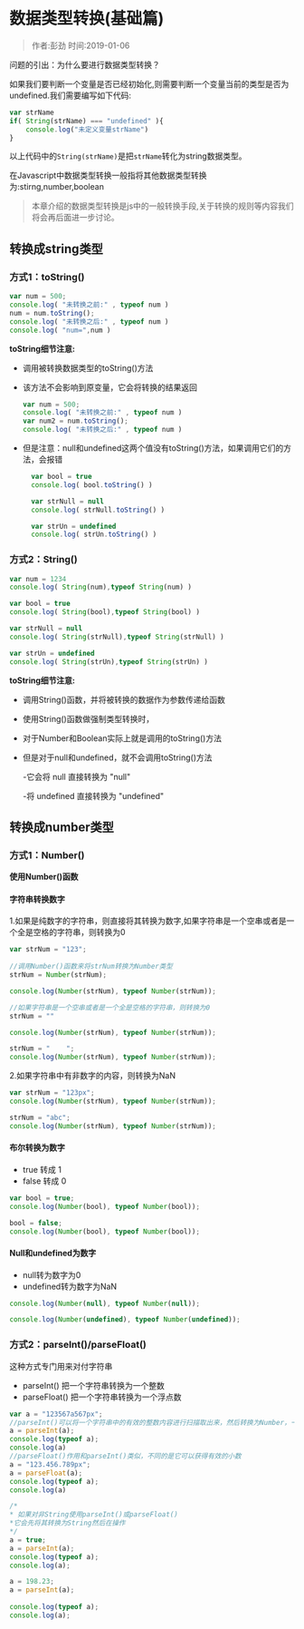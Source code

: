 # 数据类型转换(基础篇)

> 作者:彭劲  时间:2019-01-06

问题的引出：为什么要进行数据类型转换？

如果我们要判断一个变量是否已经初始化,则需要判断一个变量当前的类型是否为undefined.我们需要编写如下代码:

```javascript
var strName
if( String(strName) === "undefined" ){
	console.log("未定义变量strName")
}
```

以上代码中的`String(strName)`是把`strName`转化为string数据类型。

在Javascript中数据类型转换一般指将其他数据类型转换为:stirng,number,boolean


> 本章介绍的数据类型转换是js中的一般转换手段,关于转换的规则等内容我们将会再后面进一步讨论。

## 转换成string类型

### 方式1：toString()

  ```javascript
  var num = 500;
  console.log( "未转换之前:" , typeof num )
  num = num.toString();
  console.log( "未转换之后:" , typeof num )
  console.log( "num=",num )
  ```

**toString细节注意:**

* 调用被转换数据类型的toString()方法
* 该方法不会影响到原变量，它会将转换的结果返回

  ```javascript
  var num = 500;
  console.log( "未转换之前:" , typeof num )
  var num2 = num.toString();
  console.log( "未转换之后:" , typeof num )
  ```

* 但是注意：null和undefined这两个值没有toString()方法，如果调用它们的方法，会报错

  ```javascript
	var bool = true
	console.log( bool.toString() )

	var strNull = null
	console.log( strNull.toString() )

	var strUn = undefined
	console.log( strUn.toString() )
  ```

### 方式2：String()

```javascript
var num = 1234
console.log( String(num),typeof String(num) )

var bool = true
console.log( String(bool),typeof String(bool) )

var strNull = null
console.log( String(strNull),typeof String(strNull) )

var strUn = undefined
console.log( String(strUn),typeof String(strUn) )
```

  **toString细节注意:**

* 调用String()函数，并将被转换的数据作为参数传递给函数
* 使用String()函数做强制类型转换时，
* 对于Number和Boolean实际上就是调用的toString()方法
* 但是对于null和undefined，就不会调用toString()方法

  -它会将 null 直接转换为 "null"

  -将 undefined 直接转换为 "undefined"


## 转换成number类型

### 方式1：Number()

**使用Number()函数**

#### 字符串转换数字

1.如果是纯数字的字符串，则直接将其转换为数字,如果字符串是一个空串或者是一个全是空格的字符串，则转换为0

```javascript
var strNum = "123";
			
//调用Number()函数来将strNum转换为Number类型
strNum = Number(strNum);

console.log(Number(strNum), typeof Number(strNum));

//如果字符串是一个空串或者是一个全是空格的字符串，则转换为0
strNum = ""

console.log(Number(strNum), typeof Number(strNum));

strNum = "    ";
console.log(Number(strNum), typeof Number(strNum));
```

2.如果字符串中有非数字的内容，则转换为NaN

```javascript
var strNum = "123px";
console.log(Number(strNum), typeof Number(strNum));

strNum = "abc";
console.log(Number(strNum), typeof Number(strNum));
```

#### 布尔转换为数字

* true 转成 1
* false 转成 0

```javascript
var bool = true;
console.log(Number(bool), typeof Number(bool));

bool = false;
console.log(Number(bool), typeof Number(bool));
```

#### Null和undefined为数字

* null转为数字为0
* undefined转为数字为NaN



```javascript
console.log(Number(null), typeof Number(null));

console.log(Number(undefined), typeof Number(undefined));
```

### 方式2：parseInt()/parseFloat()

这种方式专门用来对付字符串

* parseInt() 把一个字符串转换为一个整数
* parseFloat() 把一个字符串转换为一个浮点数

```javascript
var a = "123567a567px";
//parseInt()可以将一个字符串中的有效的整数内容进行扫描取出来，然后转换为Number，一旦parseInt遇到字符串就会停止扫描
a = parseInt(a);
console.log(typeof a);	
console.log(a)
//parseFloat()作用和parseInt()类似，不同的是它可以获得有效的小数
a = "123.456.789px";
a = parseFloat(a);
console.log(typeof a);
console.log(a)

/*
* 如果对非String使用parseInt()或parseFloat()
*它会先将其转换为String然后在操作
*/
a = true;
a = parseInt(a);
console.log(typeof a);
console.log(a);

a = 198.23;
a = parseInt(a);
			
console.log(typeof a);
console.log(a);

```